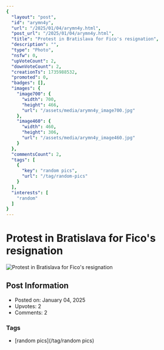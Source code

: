 ```yaml
---
{
  "layout": "post",
  "id": "arymn4y",
  "url": "/2025/01/04/arymn4y.html",
  "post_url": "/2025/01/04/arymn4y.html",
  "title": "Protest in Bratislava for Fico's resignation",
  "description": "",
  "type": "Photo",
  "nsfw": 0,
  "upVoteCount": 2,
  "downVoteCount": 2,
  "creationTs": 1735988532,
  "promoted": 0,
  "badges": [],
  "images": {
    "image700": {
      "width": 700,
      "height": 466,
      "url": "/assets/media/arymn4y_image700.jpg"
    },
    "image460": {
      "width": 460,
      "height": 306,
      "url": "/assets/media/arymn4y_image460.jpg"
    }
  },
  "commentsCount": 2,
  "tags": [
    {
      "key": "random pics",
      "url": "/tag/random-pics"
    }
  ],
  "interests": [
    "random"
  ]
}
---
```


# Protest in Bratislava for Fico's resignation

![Protest in Bratislava for Fico's resignation](/assets/media/arymn4y_image700.jpg)

## Post Information

- Posted on: January 04, 2025
- Upvotes: 2
- Comments: 2

### Tags

- [random pics](/tag/random pics)
